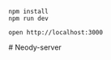 ```
npm install
npm run dev
```

```
open http://localhost:3000
```
#   N e o d y - s e r v e r  
 